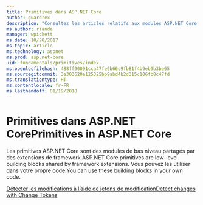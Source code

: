 ```yaml
---
title: Primitives dans ASP.NET Core
author: guardrex
description: "Consultez les articles relatifs aux modules ASP.NET Core partagés par des extensions de framework, que vous pouvez utiliser dans votre propre code."
ms.author: riande
manager: wpickett
ms.date: 10/28/2017
ms.topic: article
ms.technology: aspnet
ms.prod: asp.net-core
uid: fundamentals/primitives/index
ms.openlocfilehash: 488ff90091cca47fe6b66c9fb81f4b9eb9b3be65
ms.sourcegitcommit: 3e303620a125325bb9abd4b2d315c106fb8c47fd
ms.translationtype: HT
ms.contentlocale: fr-FR
ms.lasthandoff: 01/19/2018
---
```

# <a name="primitives-in-aspnet-core"></a><span data-ttu-id="08f4b-103">Primitives dans ASP.NET Core</span><span class="sxs-lookup"><span data-stu-id="08f4b-103">Primitives in ASP.NET Core</span></span>

<span data-ttu-id="08f4b-104">Les primitives ASP.NET Core sont des modules de bas niveau partagés par des extensions de framework.</span><span class="sxs-lookup"><span data-stu-id="08f4b-104">ASP.NET Core primitives are low-level building blocks shared by framework extensions.</span></span> <span data-ttu-id="08f4b-105">Vous pouvez les utiliser dans votre propre code.</span><span class="sxs-lookup"><span data-stu-id="08f4b-105">You can use these building blocks in your own code.</span></span>

[<span data-ttu-id="08f4b-106">Détecter les modifications à l’aide de jetons de modification</span><span class="sxs-lookup"><span data-stu-id="08f4b-106">Detect changes with Change Tokens</span></span>](xref:fundamentals/primitives/change-tokens)
